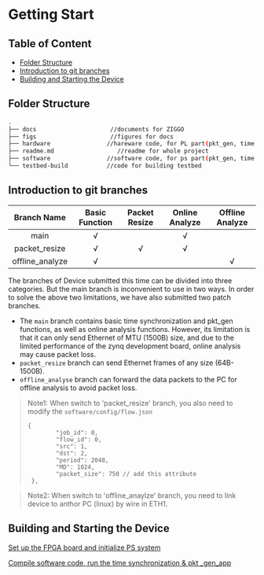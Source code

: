 # Getting Start

## Table of Content

- [Folder Structure](#folder-structure)
- [Introduction to git branches](#introduction-to-git-branches)
- [Building and Starting the Device](#building-and-starting-the-Device)

## Folder Structure

```bash
.
├── docs                     //documents for ZIGGO
├── figs                     //figures for docs
├── hardware                //hareware code, for PL part(pkt_gen, time sync in FPGA)
├── readme.md                  //readme for whole project
├── software                //software code, for ps part(pkt_gen, time sync)
└── testbed-build           //code for building testbed
```

## Introduction to git branches

| Branch Name     | Basic Function | Packet Resize | Online Analyze | Offline Analyze |
|:---------------:|:--------------:|:-------------:|:--------------:|:---------------:|
| main            | √              |               | √              |                 |
| packet_resize   | √              | √             | √              |                 |
| offline_analyze | √              |               |                | √               |

The branches of Device submitted this time can be divided into three categories. But the main branch is inconvenient to use in two ways. In order to solve the above two limitations, we have also submitted two patch branches.

* The `main` branch contains basic time synchronization and pkt_gen functions, as well as online analysis functions. However, its limitation is that it can only send Ethernet of MTU (1500B) size, and due to the limited performance of the zynq development board, online analysis may cause packet loss.
* `packet_resize` branch can send Ethernet frames of any size (64B-1500B).
* `offline_analyse` branch can forward the data packets to the PC for offline analysis to avoid packet loss. 

> Note1: When switch to 'packet_resize' branch, you also need to modify the `software/config/flow.json` 
> 
> ```
> {
>         "job_id": 0, 
>         "flow_id": 0,
>         "src": 1,
>         "dst": 2,
>         "period": 2048,
>         "MD": 1024,
>         "packet_size": 750 // add this attribute 
>  },
> ```

> Note2: When switch to 'offline_anaylze' branch, you need to link device to anthor PC (linux) by wire in ETH1.

## Building and Starting the Device

[Set up the FPGA board and initialize PS system](hardware-build.md)

[Compile software code, run the time synchronization & pkt _gen_app](software-build.md)
